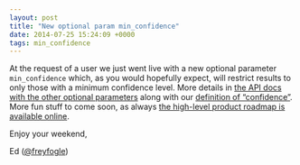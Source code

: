 ```yaml
--- 
layout: post
title: "New optional param min_confidence"
date: 2014-07-25 15:24:09 +0000
tags: min_confidence
---
```

At the request of a user we just went live with a new optional parameter `min_confidence` which, as you would hopefully expect, will restrict results to only those with a minimum confidence level. More details in [the API docs with the other optional parameters](http://geocoder.opencagedata.com/api.html#forward-opt) along with our [definition of “confidence”](http://geocoder.opencagedata.com/api.html#confidence). More fun stuff to come soon, as always [the high-level product roadmap is available online](https://github.com/lokku/opencagedata-roadmap). 

Enjoy your weekend,

Ed ([@freyfogle](https://twitter.com/freyfogle))